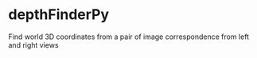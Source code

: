 # depthFinderPy
Find world 3D coordinates from a pair of image correspondence from left and right views
